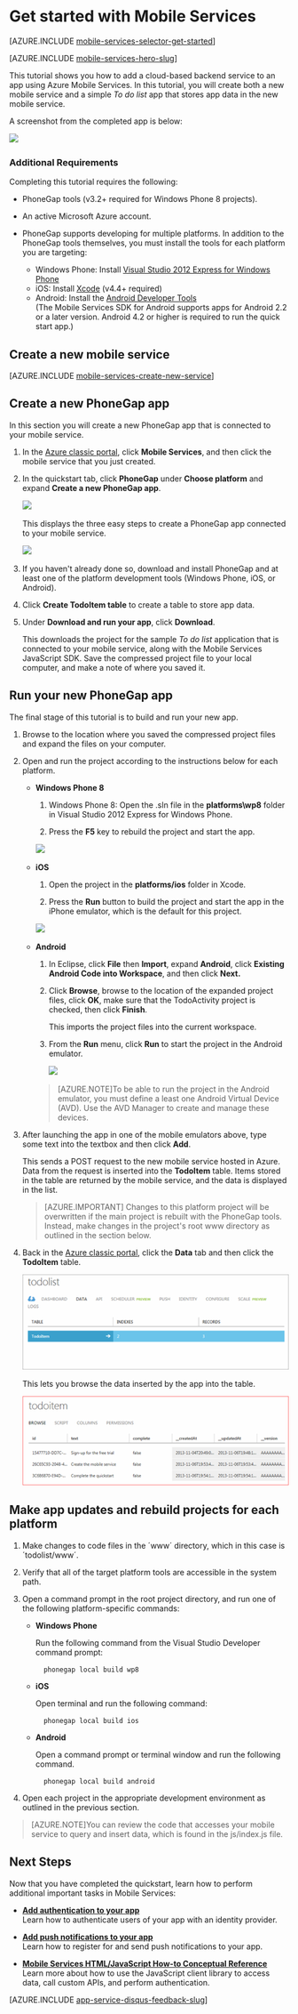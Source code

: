 <properties
	pageTitle="Get started with Azure Mobile Services for PhoneGap/cordova apps | Microsoft Azure"
	description="Follow this tutorial to get started using Azure Mobile Services for PhoneGap development for iOS, Android, and Windows Phone."
	services="mobile-services"
	documentationCenter=""
	authors="ggailey777"
	manager="dwrede"
	editor=""/>

<tags
	ms.service="mobile-services"
	ms.workload="mobile"
	ms.tgt_pltfrm="mobile-phonegap"
	ms.devlang="multiple"
	ms.topic="get-started-article" 
	ms.date="11/06/2015"
	ms.author="ggailey777"/>

# Get started with Mobile Services

[AZURE.INCLUDE [mobile-services-selector-get-started](../../includes/mobile-services-selector-get-started.md)]
&nbsp;

[AZURE.INCLUDE [mobile-services-hero-slug](../../includes/mobile-services-hero-slug.md)]

This tutorial shows you how to add a cloud-based backend service to an app using Azure Mobile Services. In this tutorial, you will create both a new mobile service and a simple _To do list_ app that stores app data in the new mobile service.

A screenshot from the completed app is below:

![][3]

### Additional Requirements

Completing this tutorial requires the following:

+ PhoneGap tools (v3.2+ required for Windows Phone 8 projects).

+ An active Microsoft Azure account.

+ PhoneGap supports developing for multiple platforms. In addition to the PhoneGap tools themselves, you must install the tools for each platform you are targeting:

	- Windows Phone: Install [Visual Studio 2012 Express for Windows Phone](https://go.microsoft.com/fwLink/p/?LinkID=268374)
	- iOS: Install [Xcode] (v4.4+ required)
	- Android: Install the [Android Developer Tools][Android SDK]
		<br/>(The Mobile Services SDK for Android supports apps for Android 2.2 or a later version. Android 4.2 or higher is required to run the quick start app.)

## Create a new mobile service

[AZURE.INCLUDE [mobile-services-create-new-service](../../includes/mobile-services-create-new-service.md)]

## Create a new PhoneGap app

In this section you will create a new PhoneGap app that is connected to your mobile service.

1.  In the [Azure classic portal], click **Mobile Services**, and then click the mobile service that you just created.

2. In the quickstart tab, click **PhoneGap** under **Choose platform** and expand **Create a new PhoneGap app**.

   	![][0]

   	This displays the three easy steps to create a PhoneGap app connected to your mobile service.

  	![][1]

3. If you haven't already done so, download and install PhoneGap and at least one of the platform development tools (Windows Phone, iOS, or Android).

4. Click **Create TodoItem table** to create a table to store app data.

5. Under **Download and run your app**, click **Download**.

	This downloads the project for the sample _To do list_ application that is connected to your mobile service, along with the Mobile Services JavaScript SDK. Save the compressed project file to your local computer, and make a note of where you saved it.

## Run your new PhoneGap app

The final stage of this tutorial is to build and run your new app.

1.	Browse to the location where you saved the compressed project files and expand the files on your computer.

2.	Open and run the project according to the instructions below for each platform.

	+ **Windows Phone 8**

		1. Windows Phone 8: Open the .sln file in the **platforms\wp8** folder in Visual Studio 2012 Express for Windows Phone.

		2. Press the **F5** key to rebuild the project and start the app.

	  	![][2]

	+ **iOS**

		1. Open the project in the **platforms/ios** folder in Xcode.

		2. Press the **Run** button to build the project and start the app in the iPhone emulator, which is the default for this project.

	  	![][3]

	+ **Android**

		1. In Eclipse, click **File** then **Import**, expand **Android**, click **Existing Android Code into Workspace**, and then click **Next.**

		2. Click **Browse**, browse to the location of the expanded project files, click **OK**, make sure that the TodoActivity project is checked, then click **Finish**. <p>This imports the project files into the current workspace.</p>

		3. From the **Run** menu, click **Run** to start the project in the Android emulator.

			![][4]

		>[AZURE.NOTE]To be able to run the project in the Android emulator, you must define a least one Android Virtual Device (AVD). Use the AVD Manager to create and manage these devices.


3. After launching the app in one of the mobile emulators above, type some text into the textbox and then click **Add**.

	This sends a POST request to the new mobile service hosted in Azure. Data from the request is inserted into the **TodoItem** table. Items stored in the table are returned by the mobile service, and the data is displayed in the list.

	> [AZURE.IMPORTANT] Changes to this platform project will be overwritten if the main project is rebuilt with the PhoneGap tools. Instead, make changes in the project's root www directory as outlined in the section below.

4. Back in the [Azure classic portal], click the **Data** tab and then click the **TodoItem** table.

	![](./media/mobile-services-javascript-backend-phonegap-get-started/mobile-data-tab.png)

	This lets you browse the data inserted by the app into the table.

	![](./media/mobile-services-javascript-backend-phonegap-get-started/mobile-data-browse.png)


## Make app updates and rebuild projects for each platform

1. Make changes to code files in the ´www´ directory, which in this case is ´todolist/www´.

2. Verify that all of the target platform tools are accessible in the system path.

2. Open a command prompt in the root project directory, and run one of the following platform-specific commands:

	+ **Windows Phone**

		Run the following command from the Visual Studio Developer command prompt:

    		phonegap local build wp8

	+ **iOS**

		Open terminal and run the following command:

    		phonegap local build ios

	+ **Android**

		Open a command prompt or terminal window and run the following command.

		    phonegap local build android

4. Open each project in the appropriate development environment as outlined in the previous section.

>[AZURE.NOTE]You can review the code that accesses your mobile service to query and insert data, which is found in the js/index.js file.

## Next Steps
Now that you have completed the quickstart, learn how to perform additional important tasks in Mobile Services:

* **[Add authentication to your app]**  
  Learn how to authenticate users of your app with an identity provider.  

* **[Add push notifications to your app](https://msdn.microsoft.com/magazine/dn879353.aspx)**  
  Learn how to register for and send push notifications to your app.

* **[Mobile Services HTML/JavaScript How-to Conceptual Reference](mobile-services-html-how-to-use-client-library.md)**  
  Learn more about how to use the JavaScript client library to access data, call custom APIs, and perform authentication.

[AZURE.INCLUDE [app-service-disqus-feedback-slug](../../includes/app-service-disqus-feedback-slug.md)]

<!-- Images. -->
[0]: ./media/mobile-services-javascript-backend-phonegap-get-started/portal-screenshot1.png
[1]: ./media/mobile-services-javascript-backend-phonegap-get-started/portal-screenshot2.png
[2]: ./media/mobile-services-javascript-backend-phonegap-get-started/mobile-portal-quickstart-wp8.png
[3]: ./media/mobile-services-javascript-backend-phonegap-get-started/mobile-portal-quickstart-ios.png
[4]: ./media/mobile-services-javascript-backend-phonegap-get-started/mobile-portal-quickstart-android.png

<!-- URLs. -->
[Add authentication to your app]: mobile-services-html-get-started-users.md
[Android SDK]: https://go.microsoft.com/fwLink/p/?LinkID=280125
[Azure classic portal]: https://manage.windowsazure.com/
[Xcode]: https://go.microsoft.com/fwLink/p/?LinkID=266532
[Visual Studio 2012 Express for Windows Phone]: https://go.microsoft.com/fwLink/p/?LinkID=268374
 